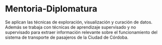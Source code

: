 # Mentoria-Diplomatura
Se aplican las técnicas de exploración, visualización y curación de datos. Además se trabaja con técnicas de aprendizaje supervisado y no supervisado para extraer información relevante sobre el funcionamiento del sistema de transporte de pasajeros de la Ciudad de Córdoba.
